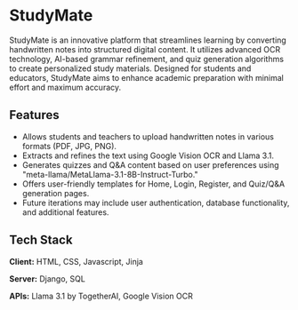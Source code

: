 
# StudyMate

StudyMate is an innovative platform that streamlines learning by converting handwritten notes into structured digital content. It utilizes advanced OCR
technology, AI-based grammar refinement, and quiz generation algorithms to create personalized study materials. Designed for students and educators,
StudyMate aims to enhance academic preparation with minimal effort and
maximum accuracy.




## Features
- Allows students and teachers to upload handwritten notes in various formats (PDF, JPG, PNG).
- Extracts and refines the text using Google Vision OCR and Llama 3.1.
- Generates quizzes and Q&A content based on user preferences using "meta-llama/MetaLlama-3.1-8B-Instruct-Turbo."
- Offers user-friendly templates for Home, Login, Register, and Quiz/Q&A generation pages.
- Future iterations may include user authentication, database functionality, and additional features.



## Tech Stack

**Client:** HTML, CSS, Javascript, Jinja

**Server:** Django, SQL

**APIs:** Llama 3.1 by TogetherAI, Google Vision OCR

